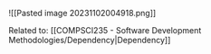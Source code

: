 ![[Pasted image 20231102004918.png]]

Related to: [[COMPSCI235 - Software Development Methodologies/Dependency|Dependency]]